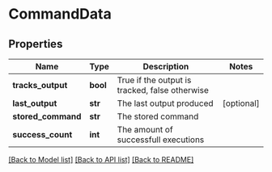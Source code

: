 # CommandData

## Properties
Name | Type | Description | Notes
------------ | ------------- | ------------- | -------------
**tracks_output** | **bool** | True if the output is tracked, false otherwise | 
**last_output** | **str** | The last output produced | [optional] 
**stored_command** | **str** | The stored command | 
**success_count** | **int** | The amount of successfull executions | 

[[Back to Model list]](../README.md#documentation-for-models) [[Back to API list]](../README.md#documentation-for-api-endpoints) [[Back to README]](../README.md)


